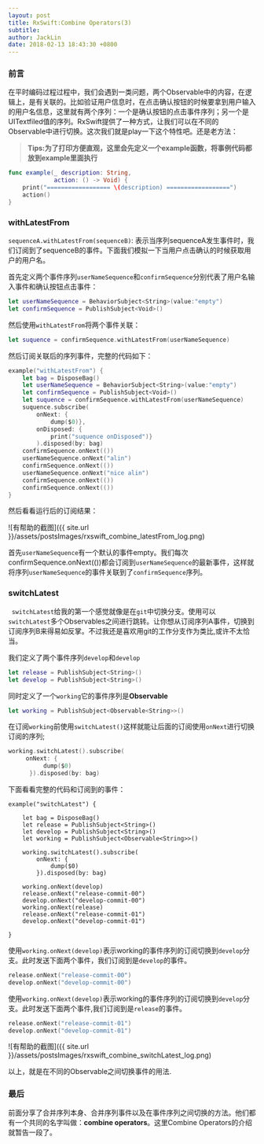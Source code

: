 ```yaml
---
layout: post
title: RxSwift:Combine Operators(3)
subtitle: 
author: JackLin
date: 2018-02-13 18:43:30 +0800
---
```




### 前言

在平时编码过程过程中，我们会遇到一类问题，两个Observable中的内容，在逻辑上，是有关联的。比如验证用户信息时，在点击确认按钮的时候要拿到用户输入的用户名信息，这里就有两个序列：一个是确认按钮的点击事件序列；另一个是UITextfiled值的序列。RxSwift提供了一种方式，让我们可以在不同的Observable中进行切换。这次我们就是play一下这个特性吧。还是老方法：

> **Tips:为了打印方便直观，这里会先定义一个example函数，将事例代码都放到example里面执行**

```swift
func example(_ description: String,
             action: () -> Void) {
    print("================== \(description) ==================")
    action()
}
```

### withLatestFrom

`sequenceA.withLatestFrom(sequenceB)`: 表示当序列sequenceA发生事件时，我们订阅到了sequenceB的事件。下面我们模拟一下当用户点击确认的时候获取用户的用户名。

首先定义两个事件序列`userNameSequence`和`confirmSequence`分别代表了用户名输入事件和确认按钮点击事件：

```swift
let userNameSequence = BehaviorSubject<String>(value:"empty")
let confirmSequence = PublishSubject<Void>()
```

然后使用`withLatestFrom`将两个事件关联：

```swift
let suquence = confirmSequence.withLatestFrom(userNameSequence)
```

然后订阅关联后的序列事件，完整的代码如下：

```swift
example("withLatestFrom") {
    let bag = DisposeBag()
    let userNameSequence = BehaviorSubject<String>(value:"empty")
    let confirmSequence = PublishSubject<Void>()
    let suquence = confirmSequence.withLatestFrom(userNameSequence)
    suquence.subscribe(
        onNext: {
            dump($0)},
        onDisposed: {
            print("suquence onDisposed")}
        ).disposed(by: bag)
    confirmSequence.onNext(())
    userNameSequence.onNext("alin")
    confirmSequence.onNext(())
    userNameSequence.onNext("nice alin")
    confirmSequence.onNext(())
    confirmSequence.onNext(())
}
```

然后看看运行后的订阅结果：

![有帮助的截图]({{ site.url }}/assets/postsImages/rxswift_combine_latestFrom_log.png)

首先`userNameSequence`有一个默认的事件empty。我们每次confirmSequence.onNext(())都会订阅到`userNameSequence`的最新事件，这样就将序列`userNameSequence`的事件关联到了`confirmSequence`序列。

### switchLatest

` switchLatest`给我的第一个感觉就像是在`git`中切换分支。使用可以`switchLatest`多个Observables之间进行跳转。让你想从订阅序列A事件，切换到订阅序列B来得易如反掌。不过我还是喜欢用git的工作分支作为类比,或许不太恰当。

我们定义了两个事件序列`develop`和`develop`

```swift
let release = PublishSubject<String>()
let develop = PublishSubject<String>()
```

同时定义了一个`working`它的事件序列是**Observable**

```swift
let working = PublishSubject<Observable<String>>()
```

在订阅`working`前使用`switchLatest()`这样就能让后面的订阅使用`onNext`进行切换订阅的序列;

```swift
working.switchLatest().subscribe(
     onNext: {
          dump($0)
      }).disposed(by: bag)
```

下面看看完整的代码和订阅到的事件：

```
example("switchLatest") {

    let bag = DisposeBag()
    let release = PublishSubject<String>()
    let develop = PublishSubject<String>()
    let working = PublishSubject<Observable<String>>()

    working.switchLatest().subscribe(
        onNext: {
            dump($0)
        }).disposed(by: bag)
    
    working.onNext(develop)
    release.onNext("release-commit-00")
    develop.onNext("develop-commit-00")
    working.onNext(release)
    release.onNext("release-commit-01")
    develop.onNext("develop-commit-01")

}
```

使用`working.onNext(develop)`表示working的事件序列的订阅切换到`develop`分支。此时发送下面两个事件，我们订阅到是`develop`的事件。

```swift
release.onNext("release-commit-00")
develop.onNext("develop-commit-00")
```

  使用`working.onNext(develop)`表示working的事件序列的订阅切换到`develop`分支。此时发送下面两个事件,我们订阅到是`release`的事件。

```swift
release.onNext("release-commit-01")
develop.onNext("develop-commit-01")
```

![有帮助的截图]({{ site.url }}/assets/postsImages/rxswift_combine_switchLatest_log.png)

以上，就是在不同的Observable之间切换事件的用法.

### 最后

前面分享了合并序列本身、合并序列事件以及在事件序列之间切换的方法。他们都有一个共同的名字叫做：**combine operators**。这里Combine Operators的介绍就暂告一段了。
